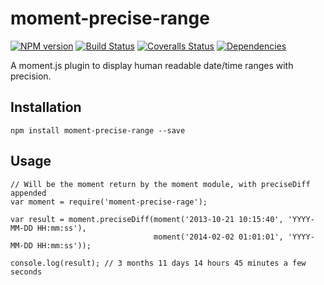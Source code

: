 # moment-precise-range

[![NPM version][npm-image]][npm-url] [![Build Status][travis-image]][travis-url] [![Coveralls Status][coveralls-image]][coveralls-url] [![Dependencies][dependencies-image]][dependencies-url]

A moment.js plugin to display human readable date/time ranges with precision.

## Installation

```
npm install moment-precise-range --save
```

## Usage

```
// Will be the moment return by the moment module, with preciseDiff appended
var moment = require('moment-precise-rage');

var result = moment.preciseDiff(moment('2013-10-21 10:15:40', 'YYYY-MM-DD HH:mm:ss'),
                                moment('2014-02-02 01:01:01', 'YYYY-MM-DD HH:mm:ss'));

console.log(result); // 3 months 11 days 14 hours 45 minutes a few seconds
```

[npm-url]: https://npmjs.org/package/moment-precise-range
[npm-image]: http://img.shields.io/npm/v/moment-precise-range.svg

[travis-url]: https://travis-ci.org/mtscout6/moment-precise-range
[travis-image]: https://travis-ci.org/mtscout6/moment-precise-range.svg?branch=master

[coveralls-url]: https://coveralls.io/r/mtscout6/moment-precise-range
[coveralls-image]: https://img.shields.io/coveralls/mtscout6/moment-precise-range.svg?branch=master

[dependencies-url]: https://www.versioneye.com/user/projects/53e3f13ce0a229f1b7000057
[dependencies-image]: https://www.versioneye.com/user/projects/53e3f13ce0a229f1b7000057/badge.svg
